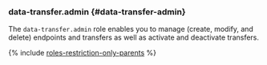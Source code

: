### data-transfer.admin {#data-transfer-admin}

The `data-transfer.admin` role enables you to manage (create, modify, and delete) endpoints and transfers as well as activate and deactivate transfers.

{% include [roles-restriction-only-parents](iam/roles-restriction-only-parents.md) %}

